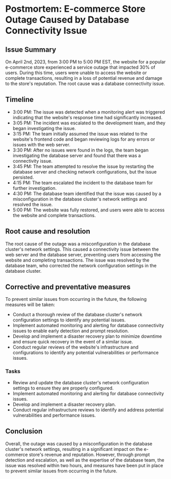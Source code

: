 # Postmortem: E-commerce Store Outage Caused by Database Connectivity Issue

## Issue Summary

On April 2nd, 2023, from 3:00 PM to 5:00 PM EST, the website for a popular e-commerce store experienced a service outage that impacted 30% of users. 
During this time, users were unable to access the website or complete transactions, resulting in a loss of potential revenue and damage to the store's reputation. The root cause was a database connectivity issue.

## Timeline

- 3:00 PM: The issue was detected when a monitoring alert was triggered indicating that the website's response time had significantly increased.
- 3:05 PM: The incident was escalated to the development team, and they began investigating the issue.
- 3:15 PM: The team initially assumed the issue was related to the website's frontend code and began reviewing logs for any errors or issues with the web server.
- 3:30 PM: After no issues were found in the logs, the team began investigating the database server and found that there was a connectivity issue.
- 3:45 PM: The team attempted to resolve the issue by restarting the database server and checking network configurations, but the issue persisted.
- 4:15 PM: The team escalated the incident to the database team for further investigation.
- 4:30 PM: The database team identified that the issue was caused by a misconfiguration in the database cluster's network settings and resolved the issue.
- 5:00 PM: The website was fully restored, and users were able to access the website and complete transactions.

## Root cause and resolution

The root cause of the outage was a misconfiguration in the database cluster's network settings. This caused a connectivity issue between the web server and the database server, preventing users from accessing the website and completing transactions. The issue was resolved by the database team, who corrected the network configuration settings in the database cluster.

## Corrective and preventative measures
To prevent similar issues from occurring in the future, the following measures will be taken:

- Conduct a thorough review of the database cluster's network configuration settings to identify any potential issues.
- Implement automated monitoring and alerting for database connectivity issues to enable early detection and prompt resolution.
- Develop and implement a disaster recovery plan to minimize downtime and ensure quick recovery in the event of a similar issue.
- Conduct regular reviews of the website's infrastructure and configurations to identify any potential vulnerabilities or performance issues.

### Tasks

- Review and update the database cluster's network configuration settings to ensure they are properly configured.
- Implement automated monitoring and alerting for database connectivity issues.
- Develop and implement a disaster recovery plan.
- Conduct regular infrastructure reviews to identify and address potential vulnerabilities and performance issues.

## Conclusion

Overall, the outage was caused by a misconfiguration in the database cluster's network settings, resulting in a significant impact on the e-commerce store's revenue and reputation. However, through prompt detection and escalation, as well as the expertise of the database team, the issue was resolved within two hours, and measures have been put in place to prevent similar issues from occurring in the future.

